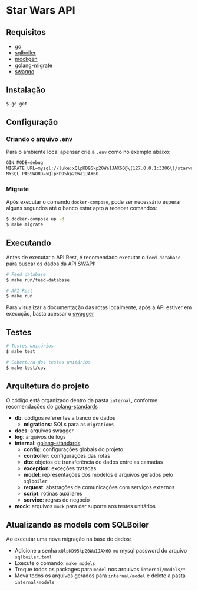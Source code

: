 # Star Wars API

## Requisitos

- [go](https://tip.golang.org/doc/go1.19)
- [sqlboiler](https://github.com/volatiletech/sqlboiler)
- [mockgen](https://github.com/golang/mock)
- [golang-migrate](https://github.com/golang-migrate/migrate/tree/master/cmd/migrate)
- [swaggo](https://github.com/swaggo/swag)

## Instalação

```bash
$ go get
```

## Configuração

### Criando o arquivo .env

Para o ambiente local apensar crie a `.env` como no exemplo abaixo:

```txt
GIN_MODE=debug
MIGRATE_URL=mysql://luke:xQlpKD95kp20Wa1JAX6O@\(127.0.0.1:3306\)/starwars
MYSQL_PASSWORD=xQlpKD95kp20Wa1JAX6O
```

### Migrate

Após executar o comando `docker-compose`, pode ser necessário esperar alguns segundos até o banco estar apto a receber comandos:

```bash
$ docker-compose up -d
$ make migrate
```

## Executando

Antes de executar a API Rest, é recomendado executar o `feed database` para buscar os dados da API [SWAPI](https://swapi.dev/):

```bash
# Feed database
$ make run/feed-database

# API Rest
$ make run
```

Para visualizar a documentação das rotas localmente, após a API estiver em execução, basta acessar o [swagger](http:localhost:8080/api/swagger/index.html)

## Testes

```bash
# Testes unitários
$ make test

# Cobertura dos testes unitários
$ make test/cov
```

## Arquitetura do projeto

O código está organizado dentro da pasta `internal`, conforme recomendações do [golang-standards](https://github.com/golang-standards/project-layout/blob/master/README_ptBR.md#internal)

- **db**: códigos referentes a banco de dados
    - **migrations**: SQLs para as `migrations`
- **docs**: arquivos swagger
- **log**: arquivos de logs
- **internal**: [golang-standards](https://github.com/golang-standards/project-layout/blob/master/README_ptBR.md#internal)
    - **config**: configurações globais do projeto
    - **controller**: configurações das rotas
    - **dto**: objetos de transferência de dados entre as camadas
    - **exception**: exceções tratadas
    - **model**: representações dos modelos e arquivos gerados pelo `sqlboiler`
    - **request**: abstrações de comunicações com serviços externos
    - **script**: rotinas auxiliares
    - **service**: regras de negócio
- **mock**: arquivos `mock` para dar suporte aos testes unitários

## Atualizando as models com SQLBoiler

Ao executar uma nova migração na base de dados:

- Adicione a senha `xQlpKD95kp20Wa1JAX6O` no mysql password do arquivo `sqlboiler.toml`
- Execute o comando: `make models`
- Troque todos os packages para `model` nos arquivos `internal/models/*`
- Mova todos os arquivos gerados para `internal/model` e delete a pasta `internal/models`
